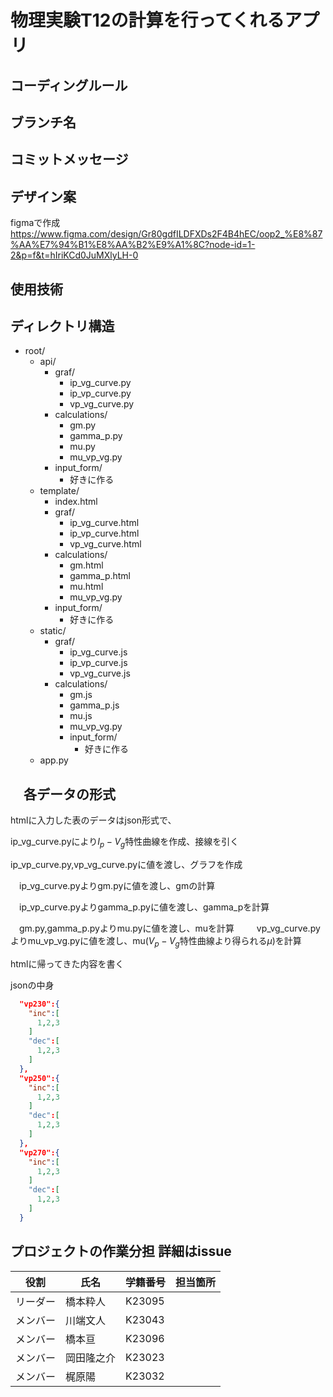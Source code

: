 # 物理実験T12の計算を行ってくれるアプリ

## コーディングルール

## ブランチ名

## コミットメッセージ

## デザイン案

figmaで作成
<https://www.figma.com/design/Gr80gdfILDFXDs2F4B4hEC/oop2_%E8%87%AA%E7%94%B1%E8%AA%B2%E9%A1%8C?node-id=1-2&p=f&t=hIriKCd0JuMXlyLH-0>

## 使用技術

## ディレクトリ構造

- root/
  - api/
    - graf/
      - ip_vg_curve.py
      - ip_vp_curve.py
      - vp_vg_curve.py
    - calculations/
      - gm.py
      - gamma_p.py
      - mu.py
      - mu_vp_vg.py
    - input_form/
      - 好きに作る
  - template/
    - index.html
    - graf/
      - ip_vg_curve.html
      - ip_vp_curve.html
      - vp_vg_curve.html
    - calculations/
      - gm.html
      - gamma_p.html
      - mu.html
      - mu_vp_vg.py
    - input_form/
      - 好きに作る
  - static/
    - graf/
      - ip_vg_curve.js
      - ip_vp_curve.js
      - vp_vg_curve.js
    - calculations/
      - gm.js
      - gamma_p.js
      - mu.js
      - mu_vp_vg.py
      - input_form/
        - 好きに作る
  - app.py

## 　各データの形式
  htmlに入力した表のデータはjson形式で、

  ip_vg_curve.pyにより$I_p-V_g$特性曲線を作成、接線を引く
  
  ip_vp_curve.py,vp_vg_curve.pyに値を渡し、グラフを作成
  
　ip_vg_curve.pyよりgm.pyに値を渡し、gmの計算
 
　ip_vp_curve.pyよりgamma_p.pyに値を渡し、gamma_pを計算
 
　gm.py,gamma_p.pyよりmu.pyに値を渡し、muを計算
　
　vp_vg_curve.pyよりmu_vp_vg.pyに値を渡し、mu($V_p-V_g$特性曲線より得られる$μ$)を計算

  htmlに帰ってきた内容を書く

  

  jsonの中身

  ```json
    "vp230":{
      "inc":[
        1,2,3
      ]
      "dec":[
        1,2,3
      ]
    },
    "vp250":{
      "inc":[
        1,2,3
      ]
      "dec":[
        1,2,3
      ]
    },
    "vp270":{
      "inc":[
        1,2,3
      ]
      "dec":[
        1,2,3
      ]
    }
  ```

## プロジェクトの作業分担 詳細はissue

| 役割 | 氏名 | 学籍番号 | 担当箇所 | 
| -------------- | -------------- | ----------- | -------------------------------------- | 
| リーダー | 橋本粋人 | K23095 |   |  |  
| メンバー | 川端文人 | K23043 |   |  |  
| メンバー | 橋本亘 | K23096 |   |  |  
| メンバー | 岡田隆之介 | K23023 |   |  |  
| メンバー | 梶原陽 | K23032 |   |  |  

